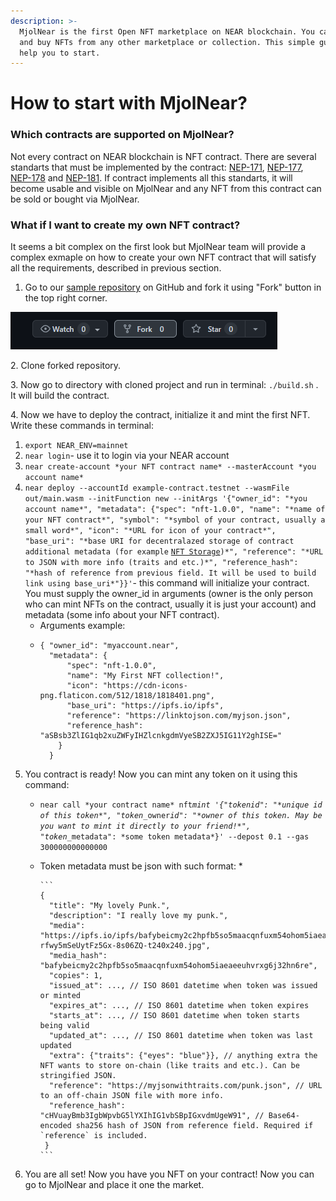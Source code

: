```yaml
---
description: >-
  MjolNear is the first Open NFT marketplace on NEAR blockchain. You can sell
  and buy NFTs from any other marketplace or collection. This simple guide will
  help you to start.
---
```


# How to start with MjolNear?

### Which contracts are supported on MjolNear?

Not every contract on NEAR blockchain is NFT contract. There are several standarts that must be implemented by the contract: [NEP-171](https://nomicon.io/Standards/NonFungibleToken/Core), [NEP-177](https://nomicon.io/Standards/NonFungibleToken/Metadata), [NEP-178](https://nomicon.io/Standards/NonFungibleToken/ApprovalManagement) and  [NEP-181](https://nomicon.io/Standards/NonFungibleToken/Enumeration). If contract implements all this standarts, it will become usable and visible on MjolNear and any NFT from this contract can be sold or bought via MjolNear.

### What if I want to create my own NFT contract?

It seems a bit complex on the first look but MjolNear team will provide a complex exmaple on how to create your own NFT contract that will satisfy all the requirements, described in previous section.

1. Go to our [sample repository](https://github.com/MjolNear/simple-nft-contract) on GitHub and fork it using "Fork" button in the top right corner.

![](.gitbook/assets/image.png)

2\. Clone forked repository.

3\. Now go to directory with cloned project and run in terminal: `./build.sh` . It will build the contract.

4\. Now we have to deploy the contract, initialize it and mint the first NFT. Write these commands in terminal:

1. `export NEAR_ENV=mainnet`
2. `near login`- use it to login via your NEAR account
3. `near create-account *your NFT contract name* --masterAccount *you account name*`
4. `near deploy --accountId example-contract.testnet --wasmFile out/main.wasm --initFunction new --initArgs '{"owner_id": "*you account name*", "metadata": {"spec": "nft-1.0.0", "name": "*name of your NFT contract*", "symbol": "*symbol of your contract, usually a small word*", "icon": "*URL for icon of your contract*", "base_uri": "*base URI for decentralazed storage of contract additional metadata (for example` [`NFT Storage`](https://nft.storage)`)*", "reference": "*URL to JSON with more info (traits and etc.)*", "reference_hash": "*hash of reference from previous field. It will be used to build link using base_uri*"}}'`- this command will initialize your contract. You must supply the owner\_id in arguments (owner is the only person who can mint NFTs on the contract, usually it is just your account) and metadata (some info about your NFT contract).  &#x20;
   * &#x20;Arguments example:    &#x20;
   * ```
     { "owner_id": "myaccount.near", 
       "metadata": { 
           "spec": "nft-1.0.0", 
           "name": "My First NFT collection!", 
           "icon": "https://cdn-icons-png.flaticon.com/512/1818/1818401.png", 
           "base_uri": "https://ipfs.io/ipfs", 
           "reference": "https://linktojson.com/myjson.json", 
           "reference_hash": "aSBsb3ZlIG1qb2xuZWFyIHZlcnkgdmVyeSB2ZXJ5IG11Y2ghISE=" 
         }
       }
     ```
5. You contract is ready! Now you can mint any token on it using this command:
   * `near call *your contract name* nft`_`mint '{"tokenid": "*unique id of this token*", "token_`_`owner`_`id": "*owner of this token. May be you want to mint it directly to your friend!*", "token_`_`metadata": *some token metadata*}' --depost 0.1 --gas 300000000000000`
   * Token metadata must be json with such format:
     *

         ```
         { 
           "title": "My lovely Punk.", 
           "description": "I really love my punk.", 
           "media": "https://ipfs.io/ipfs/bafybeicmy2c2hpfb5so5maacqnfuxm54ohom5iaeaeeuhvrxg6j32hn6re/avatars-rfwy5mSeUytFz5Gx-8s06ZQ-t240x240.jpg", 
           "media_hash": "bafybeicmy2c2hpfb5so5maacqnfuxm54ohom5iaeaeeuhvrxg6j32hn6re", 
           "copies": 1, 
           "issued_at": ..., // ISO 8601 datetime when token was issued or minted
           "expires_at": ..., // ISO 8601 datetime when token expires
           "starts_at": ..., // ISO 8601 datetime when token starts being valid
           "updated_at": ..., // ISO 8601 datetime when token was last updated
           "extra": {"traits": {"eyes": "blue"}}, // anything extra the NFT wants to store on-chain (like traits and etc.). Can be stringified JSON.
           "reference": "https://myjsonwithtraits.com/punk.json", // URL to an off-chain JSON file with more info.
           "reference_hash": "cHVuayBmb3IgbWpvbG5lYXIhIG1vbSBpIGxvdmUgeW91", // Base64-encoded sha256 hash of JSON from reference field. Required if `reference` is included.
          }  
         ```
6. You are all set! Now you have you NFT on your contract! Now you can go to MjolNear and place it one the market.



